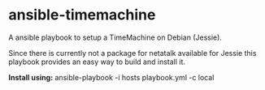 # ansible-timemachine

A ansible playbook to setup a TimeMachine on Debian (Jessie).

Since there is currently not a package for netatalk available for Jessie this playbook provides an easy way to build and install it.

**Install using:**
ansible-playbook -i hosts playbook.yml -c local

